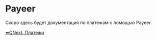 # Payeer

Скоро здесь будет документация по платежам с помощью Payeer.



[⬅️QNext. Платежи](/docs-test/admin/pay)
  
